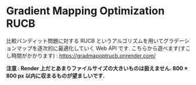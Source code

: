 # Gradient Mapping Optimization RUCB

比較バンディット問題に対する RUCB というアルゴリズムを用いてグラデーションマップを逐次的に最適化していく Web API です. 
こちらから遊べます(すこし時間がかかります) : https://gradmapoptrucb.onrender.com/

**注意 : Render 上だとあまりファイルサイズの大きいものは扱えません. 800 × 800 px 以内に収まるものが望ましいです.**
